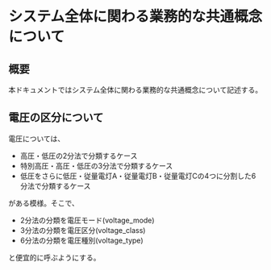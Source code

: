システム全体に関わる業務的な共通概念について
=======

概要
----

本ドキュメントではシステム全体に関わる業務的な共通概念について記述する。

## 電圧の区分について

電圧については、

* 高圧・低圧の2分法で分類するケース
* 特別高圧・高圧・低圧の3分法で分類するケース
* 低圧をさらに低圧・従量電灯A・従量電灯B・従量電灯Cの4つに分割した6分法で分類するケース

がある模様。そこで、

* 2分法の分類を電圧モード(voltage_mode)
* 3分法の分類を電圧区分(voltage_class)
* 6分法の分類を電圧種別(voltage_type)

と便宜的に呼ぶようにする。
